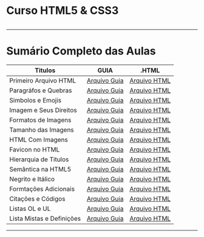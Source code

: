 # Curso HTML5 & CSS3

<img src="https://www.hostinger.com.br/tutoriais/wp-content/uploads/sites/12/2021/11/o-que-e-html.webp" alt="" widht=45>

---

# Sumário Completo das Aulas

| Titulos                   | GUIA                                            | .HTML                                            |
| ------------------------- | ----------------------------------------------- | ------------------------------------------------ |
| Primeiro Arquivo HTML     | [Arquivo Guia](./html.AULAS/aula.001/README.md) | [Arquivo HTML](./html.AULAS/aula.001/index.html) |
| Paragráfos e Quebras      | [Arquivo Guia](./html.AULAS/aula.002/README.md) | [Arquivo HTML](./html.AULAS/aula.002/index.html) |
| Simbolos e Emojis         | [Arquivo Guia](./html.AULAS/aula.003/README.md) | [Arquivo HTML](./html.AULAS/aula.003/index.html) |
| Imagem e Seus Direitos    | [Arquivo Guia](./html.AULAS/aula.004/README.md) | [Arquivo HTML](#)                                |
| Formatos de Imagens       | [Arquivo Guia](./html.AULAS/aula.005/README.md) | [Arquivo HTML](#)                                |
| Tamanho das Imagens       | [Arquivo Guia](./html.AULAS/aula.006/README.md) | [Arquivo HTML](#)                                |
| HTML Com Imagens          | [Arquivo Guia](./html.AULAS/aula.007/README.md) | [Arquivo HTML](./html.AULAS/aula.007/index.html) |
| Favicon no HTML           | [Arquivo Guia](./html.AULAS/aula.008/README.md) | [Arquivo HTML](./html.AULAS/aula.008/index.html) |
| Hierarquia de Titulos     | [Arquivo Guia](./html.AULAS/aula.009/README.md) | [Arquivo HTML](./html.AULAS/aula.009/index.html) |
| Semântica na HTML5        | [Arquivo Guia](#)                               | [Arquivo HTML](#)                                |
| Negrito e Itálico         | [Arquivo Guia](./html.AULAS/aula.011/README.md) | [Arquivo HTML](./html.AULAS/aula.011/index.html) |
| Formtações Adicionais     | [Arquivo Guia](./html.AULAS/aula.012/README.md) | [Arquivo HTML](./html.AULAS/aula.012/index.html) |
| Citações e Códigos        | [Arquivo Guia](./html.AULAS/aula.013/README.md) | [Arquivo HTML](./html.AULAS/aula.013/index.html) |
| Listas OL e UL            | [Arquivo Guia](./html.AULAS/aula.014/README.md) | [Arquivo HTML](./html.AULAS/aula.014/index.html) |
| Lista Mistas e Definições | [Arquivo Guia](./html.AULAS/aula.015/README.md) | [Arquivo HTML](./html.AULAS/aula.015/index.html) |

---